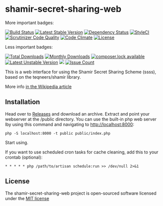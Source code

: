 # shamir-secret-sharing-web
More important badges:

[![Build Status](https://travis-ci.org/marcinlawnik/shamir-secret-sharing-web.svg?branch=master)](https://travis-ci.org/marcinlawnik/shamir-secret-sharing-web)
[![Latest Stable Version](https://poser.pugx.org/marcinlawnik/shamir-secret-sharing-web/version)](https://packagist.org/packages/marcinlawnik/shamir-secret-sharing-web)
[![Dependency Status](https://www.versioneye.com/user/projects/57702ba0671894004fedd384/badge.svg?style=flat-square)](https://www.versioneye.com/user/projects/57702ba0671894004fedd384)
[![StyleCI](https://styleci.io/repos/61990996/shield)](https://styleci.io/repos/61990996)
[![Scrutinizer Code Quality](https://scrutinizer-ci.com/g/marcinlawnik/shamir-secret-sharing-web/badges/quality-score.png?b=master)](https://scrutinizer-ci.com/g/marcinlawnik/shamir-secret-sharing-web/?branch=master)
[![Code Climate](https://codeclimate.com/github/marcinlawnik/shamir-secret-sharing-web/badges/gpa.svg)](https://codeclimate.com/github/marcinlawnik/shamir-secret-sharing-web)
[![License](https://poser.pugx.org/marcinlawnik/shamir-secret-sharing-web/license)](https://packagist.org/packages/marcinlawnik/shamir-secret-sharing-web)

Less important badges:

[![Total Downloads](https://poser.pugx.org/marcinlawnik/shamir-secret-sharing-web/downloads)](https://packagist.org/packages/marcinlawnik/shamir-secret-sharing-web)
[![Monthly Downloads](https://poser.pugx.org/marcinlawnik/shamir-secret-sharing-web/d/monthly)](https://packagist.org/packages/marcinlawnik/shamir-secret-sharing-web)
[![composer.lock available](https://poser.pugx.org/marcinlawnik/shamir-secret-sharing-web/composerlock)](https://packagist.org/packages/marcinlawnik/shamir-secret-sharing-web)
[![Latest Unstable Version](https://poser.pugx.org/marcinlawnik/shamir-secret-sharing-web/v/unstable)](//packagist.org/packages/marcinlawnik/shamir-secret-sharing-web)
![](https://reposs.herokuapp.com/?path=marcinlawnik/shamir-secret-sharing-web&style=flat)
[![Issue Count](https://codeclimate.com/github/marcinlawnik/shamir-secret-sharing-web/badges/issue_count.svg)](https://codeclimate.com/github/marcinlawnik/shamir-secret-sharing-web)

This is a web interface for using the Shamir Secret Sharing Scheme (ssss), based on the teqneers/shamir library.

More info [in the Wikipedia article](https://en.wikipedia.org/wiki/Shamir%27s_Secret_Sharing)

## Installation

Head over to [Releases](https://github.com/marcinlawnik/shamir-secret-sharing-web/releases) and download an archive.
Extract and point your webserver at the /public directory.
You can use the built-in php web server lby using this command and navigating to [http://localhost:8000](http://localhost:8000):

    php -S localhost:8000 -t public public/index.php



Start using.

If you want to use scheduled cron tasks for cache cleaning, add this to your crontab (optional):

    * * * * * php /path/to/artisan schedule:run >> /dev/null 2>&1
    
## License

The shamir-secret-sharing-web project is open-sourced software licensed under the [MIT license](http://opensource.org/licenses/MIT)
